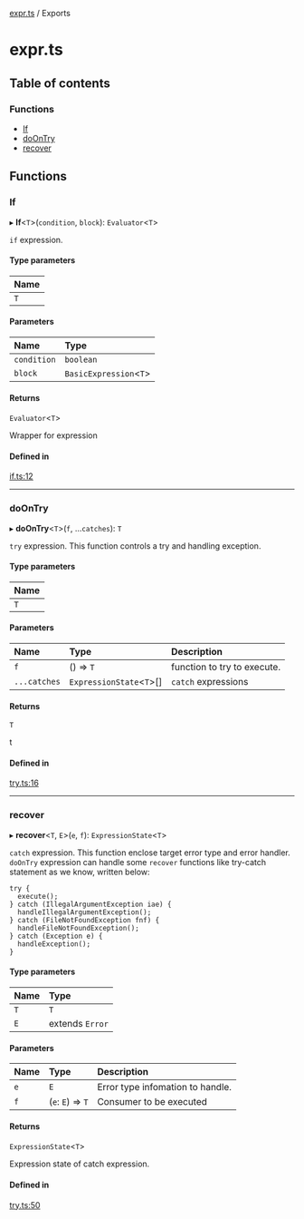 [expr.ts](README.md) / Exports

# expr.ts

## Table of contents

### Functions

- [If](modules.md#if)
- [doOnTry](modules.md#doontry)
- [recover](modules.md#recover)

## Functions

### If

▸ **If**<`T`\>(`condition`, `block`): `Evaluator`<`T`\>

`if` expression.

#### Type parameters

| Name |
| :------ |
| `T` |

#### Parameters

| Name | Type |
| :------ | :------ |
| `condition` | `boolean` |
| `block` | `BasicExpression`<`T`\> |

#### Returns

`Evaluator`<`T`\>

Wrapper for expression

#### Defined in

[if.ts:12](https://github.com/simonNozaki/expression.ts/blob/d3cd5c4/src/if.ts#L12)

___

### doOnTry

▸ **doOnTry**<`T`\>(`f`, ...`catches`): `T`

`try` expression. This function controls a try and handling exception.

#### Type parameters

| Name |
| :------ |
| `T` |

#### Parameters

| Name | Type | Description |
| :------ | :------ | :------ |
| `f` | () => `T` | function to try to execute. |
| `...catches` | `ExpressionState`<`T`\>[] | `catch` expressions |

#### Returns

`T`

t

#### Defined in

[try.ts:16](https://github.com/simonNozaki/expression.ts/blob/d3cd5c4/src/try.ts#L16)

___

### recover

▸ **recover**<`T`, `E`\>(`e`, `f`): `ExpressionState`<`T`\>

`catch` expression. This function enclose target error type
and error handler.
`doOnTry` expression can handle some `recover` functions like
try-catch statement as we know, written below:
```
try {
  execute();
} catch (IllegalArgumentException iae) {
  handleIllegalArgumentException();
} catch (FileNotFoundException fnf) {
  handleFileNotFoundException();
} catch (Exception e) {
  handleException();
}
```

#### Type parameters

| Name | Type |
| :------ | :------ |
| `T` | `T` |
| `E` | extends `Error` |

#### Parameters

| Name | Type | Description |
| :------ | :------ | :------ |
| `e` | `E` | Error type infomation to handle. |
| `f` | (`e`: `E`) => `T` | Consumer to be executed |

#### Returns

`ExpressionState`<`T`\>

Expression state of catch expression.

#### Defined in

[try.ts:50](https://github.com/simonNozaki/expression.ts/blob/d3cd5c4/src/try.ts#L50)
